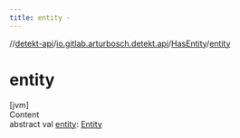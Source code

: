 ```yaml
---
title: entity -
---
```

//[detekt-api](../../index.md)/[io.gitlab.arturbosch.detekt.api](../index.md)/[HasEntity](index.md)/[entity](entity.md)



# entity  
[jvm]  
Content  
abstract val [entity](entity.md): [Entity](../-entity/index.md)  



